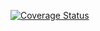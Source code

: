 [![Coverage Status](https://coveralls.io/repos/github/tolupatrick004/inverted-index-api/badge.svg?branch=master)](https://coveralls.io/github/tolupatrick004/inverted-index-api?branch=master)